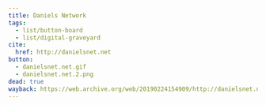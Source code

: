 ```yaml
---
title: Daniels Network
tags:
  - list/button-board
  - list/digital-graveyard
cite:
  href: http://danielsnet.net
button: 
  - danielsnet.net.gif
  - danielsnet.net.2.png
dead: true
wayback: https://web.archive.org/web/20190224154909/http://danielsnet.net
---
```

